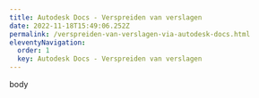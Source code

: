 ```yaml
---
title: Autodesk Docs - Verspreiden van verslagen
date: 2022-11-18T15:49:06.252Z
permalink: /verspreiden-van-verslagen-via-autodesk-docs.html
eleventyNavigation:
  order: 1
  key: Autodesk Docs - Verspreiden van verslagen
---
```

b﻿ody